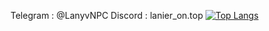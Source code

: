 Telegram : @LanyvNPC
Discord : lanier_on.top
[![Top Langs](https://github-readme-stats.vercel.app/api/top-langs/?username=anuraghazra&layout=compact)](https://github-readme-stats.vercel.app/api/top-langs/?username=LanyvNPC&layout=compact)
